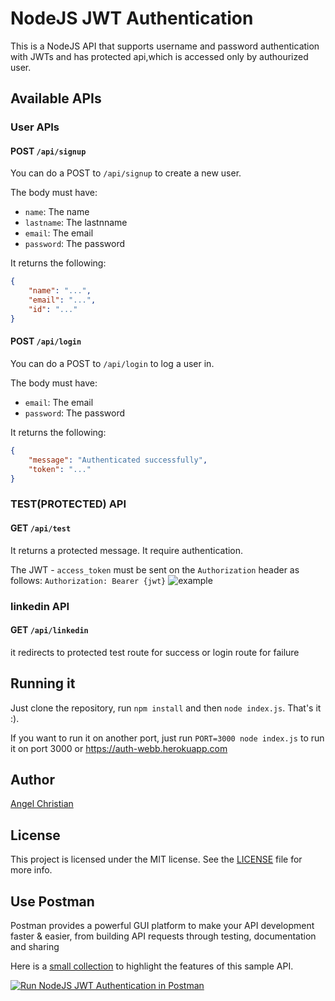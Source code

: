 # NodeJS JWT Authentication 

This is a NodeJS API that supports username and password authentication with JWTs and has protected api,which is accessed only by authourized user.

## Available APIs

### User APIs

#### POST `/api/signup`

You can do a POST to `/api/signup` to create a new user.

The body must have:

* `name`: The name
* `lastname`: The lastnname
* `email`: The email
* `password`: The password


It returns the following:

```json
{
    "name": "...",
    "email": "...",
    "id": "..."
}
```


#### POST `/api/login`

You can do a POST to `/api/login` to log a user in.

The body must have:

* `email`: The email
* `password`: The password

It returns the following:

```json
{
    "message": "Authenticated successfully",
    "token": "..."
}
```

### TEST(PROTECTED) API

#### GET `/api/test`

It returns a protected message. It require authentication.


The JWT - `access_token` must be sent on the `Authorization` header as follows: `Authorization: Bearer {jwt}`
![example](https://res.cloudinary.com/angelchristian/image/upload/v1595512188/Capture_silkmy.png)

### linkedin API

#### GET `/api/linkedin`

it redirects to protected test route for success or login route for failure

## Running it

Just clone the repository, run `npm install` and then `node index.js`. That's it :).

If you want to run it on another port, just run `PORT=3000 node index.js` to run it on port 3000 or https://auth-webb.herokuapp.com


## Author

[Angel Christian](https://github.com/AngelChristian)

## License

This project is licensed under the MIT license. See the [LICENSE](https://github.com/AngelChristian/auth/blob/master/LICENSE) file for more info.

## Use Postman

Postman provides a powerful GUI platform to make your API development faster & easier, from building API requests through testing, documentation and sharing

Here is a [small collection](https://documenter.getpostman.com/view/3232248/auth0-nodejs-jwt-auth/7LnAi4o) to highlight the features of this sample API.

[![Run NodeJS JWT Authentication in Postman](https://run.pstmn.io/button.svg)](https://app.getpostman.com/run-collection/c57ddc507592c436662c)
